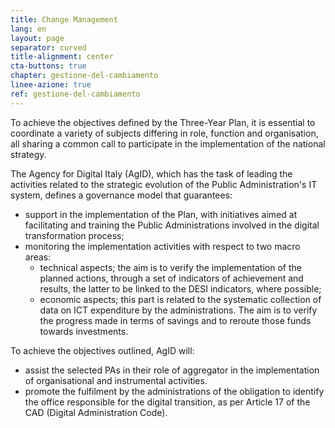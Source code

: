 ```yaml
---
title: Change Management
lang: en
layout: page
separator: curved
title-alignment: center
cta-buttons: true
chapter: gestione-del-cambiamento
linee-azione: true
ref: gestione-del-cambiamento
---
```

To achieve the objectives defined by the Three-Year Plan, it is essential to coordinate a variety of subjects differing in role, function and organisation, all sharing a common call to participate in the implementation of the national strategy.

The Agency for Digital Italy (AgID), which has the task of leading the activities related to the strategic evolution of the Public Administration&#39;s IT system, defines a governance model that guarantees: 
- support in the implementation of the Plan, with initiatives aimed at facilitating and training the Public Administrations involved in the digital transformation process;
- monitoring the implementation activities with respect to two macro areas: 
  - technical aspects; the aim is to verify the implementation of the planned actions, through a set of indicators of achievement and results, the latter to be linked to the DESI indicators, where possible; 
  - economic aspects; this part is related to the systematic collection of data on ICT expenditure by the administrations. The aim is to verify the progress made in terms of savings and to reroute those funds towards investments.

To achieve the objectives outlined, AgID will: 
- assist the selected PAs in their role of aggregator in the implementation of organisational and instrumental activities.
- promote the fulfilment by the administrations of the obligation to identify the office responsible for the digital transition, as per Article 17 of the CAD (Digital Administration Code).
